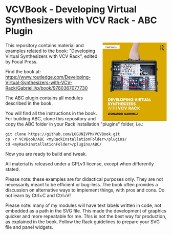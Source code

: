 # VCVBook - Developing Virtual Synthesizers with VCV Rack - ABC Plugin

<img align="right" width="200" src="cover-small.jpg">
This repository contains material and examples related to the book:
"Developing Virtual Synthesizers with VCV Rack",
edited by Focal Press.

Find the book at:
https://www.routledge.com/Developing-Virtual-Synthesizers-with-VCV-Rack/Gabrielli/p/book/9780367077730

The ABC plugin contains all modules described in the book. 

You will find all the instructions in the book.
For building ABC, clone this repository and copy the ABC folder in your Rack installation "plugins" folder, i.e.:
```
git clone https://github.com/LOGUNIVPM/VCVBook.git
cp -r VCVBook/ABC <myRackInstallationFolder>/plugins/
cd <myRackInstallationFolder>/plugins/ABC/
```
Now you are ready to build and tweak.

All material is released under a GPLv3 license, except when differently stated.

Please note: these examples are for didactical purposes only. They are not necessarily meant to be efficient or bug-less. The book often provides a discussion on alternative ways to implement things, with pros and cons. Do not learn by Ctrl+C and Ctrl+V! 

Please note: many of my modules will have text labels written in code, not embedded as a path in the SVG file. This made the development of graphics quicker and more repeatable for me. This is not the best way for production, as explained in the book. Follow the Rack guidelines to prepare your SVG file and panel widgets.

